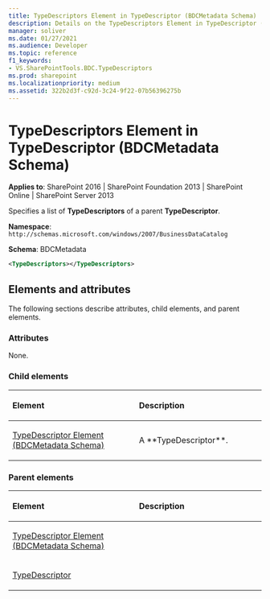 ```yaml
---
title: TypeDescriptors Element in TypeDescriptor (BDCMetadata Schema)
description: Details on the TypeDescriptors Element in TypeDescriptor (BDCMetadata Schema)
manager: soliver
ms.date: 01/27/2021
ms.audience: Developer
ms.topic: reference
f1_keywords:
- VS.SharePointTools.BDC.TypeDescriptors
ms.prod: sharepoint
ms.localizationpriority: medium
ms.assetid: 322b2d3f-c92d-3c24-9f22-07b56396275b
---
```


# TypeDescriptors Element in TypeDescriptor (BDCMetadata Schema)

**Applies to**: SharePoint 2016 | SharePoint Foundation 2013 | SharePoint Online | SharePoint Server 2013

Specifies a list of **TypeDescriptors** of a parent **TypeDescriptor**.

**Namespace**: `http://schemas.microsoft.com/windows/2007/BusinessDataCatalog`

**Schema**: BDCMetadata

```XML
<TypeDescriptors></TypeDescriptors>
```

## Elements and attributes

The following sections describe attributes, child elements, and parent elements.

### Attributes

None.

### Child elements

<table>
<colgroup>
<col width="50%" />
<col width="50%" />
</colgroup>
<thead>
<tr class="header">
<th align="left"><p>Element</p></th>
<th align="left"><p>Description</p></th>
</tr>
</thead>
<tbody>
<tr class="odd">
<td align="left"><p><span sdata="link"><a href="typedescriptor-element-bdcmetadata-schema.md">TypeDescriptor Element (BDCMetadata Schema)</a></span></p></td>
<td align="left"><p>A **TypeDescriptor**.</p></td>
</tr>
</tbody>
</table>

### Parent elements

<table>
<colgroup>
<col width="50%" />
<col width="50%" />
</colgroup>
<thead>
<tr class="header">
<th align="left"><p>Element</p></th>
<th align="left"><p>Description</p></th>
</tr>
</thead>
<tbody>
<tr class="odd">
<td align="left"><p><span sdata="link"><a href="typedescriptor-element-bdcmetadata-schema.md">TypeDescriptor Element (BDCMetadata Schema)</a></span></p></td>
<td align="left"></td>
</tr>
<tr class="even">
<td align="left"><p><a href="https://msdn.microsoft.com/library/30e38d7f-af18-20ec-45ab-0bece071ce67.aspx">TypeDescriptor</a></p></td>
<td align="left"></td>
</tr>
</tbody>
</table>








